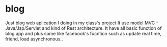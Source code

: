 blog
====
Just blog web aplication I doing in my class's project
  It use model MVC - Java/Jsp/Servlet and kind of Rest architecture.
  It have all basic function of blog app and plus some like facebook's fucntion such as update real time, friend,
  load asynchronous..
